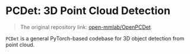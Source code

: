 # PCDet: 3D Point Cloud Detection

> The original repository link: [open-mmlab/OpenPCDet](https://github.com/open-mmlab/OpenPCDet).

`PCDet` is a general PyTorch-based codebase for 3D object detection from point cloud.



